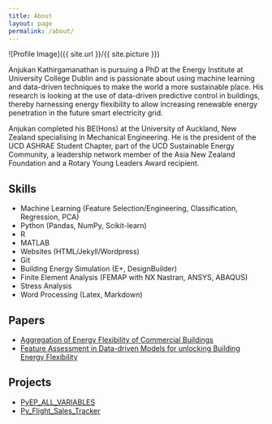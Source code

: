 ```yaml
---
title: About
layout: page
permalink: /about/
---
```

![Profile Image]({{ site.url }}/{{ site.picture }})

<p>Anjukan Kathirgamanathan is pursuing a PhD at the Energy Institute at University College Dublin and is passionate about 
using machine learning and data-driven techniques to make the world a more sustainable place. His research is looking at the 
use of data-driven predictive control in buildings, thereby harnessing energy flexibility to allow increasing renewable 
energy penetration in the future smart electricity grid.</p>

<p>Anjukan completed his BE(Hons) at the University of Auckland, New Zealand specialising in Mechanical Engineering. He is the
president of the UCD ASHRAE Student Chapter, part of the UCD Sustainable Energy Community, a leadership network member
of the Asia New Zealand Foundation and a Rotary Young Leaders Award recipient.</p>

<h2>Skills</h2>

<ul class="skill-list">
	<li>Machine Learning (Feature Selection/Engineering, Classification, Regression, PCA)</li>
	<li>Python (Pandas, NumPy, Scikit-learn)</li>
	<li>R</li>
	<li>MATLAB</li>
	<li>Websites (HTML/Jekyll/Wordpress)</li>
	<li>Git</li>
	<li>Building Energy Simulation (E+, DesignBuilder)</li>
	<li>Finite Element Analysis (FEMAP with NX Nastran, ANSYS, ABAQUS)</li>
	<li>Stress Analysis</li>
	<li>Word Processing (Latex, Markdown)</li>
</ul>

<h2>Papers</h2>

<ul>
	<li><a href="http://www.ibpsa.org/proceedings/eSimPapers/2018/1-3-A-4.pdf">Aggregation of Energy Flexibility of Commercial Buildings</a></li>
	<li><a href="/assets/documents/C2.pdf">Feature Assessment in Data-driven Models for unlocking
	Building Energy Flexibility</a></li>
</ul>

<h2>Projects</h2>

<ul>
	<li><a href="https://github.com/anjukan/PyEP_ALL_VARIABLES ">PyEP_ALL_VARIABLES</a></li>
	<li><a href="https://github.com/anjukan/Py_Flight_Sales_Tracker">Py_Flight_Sales_Tracker</a></li>
</ul>
